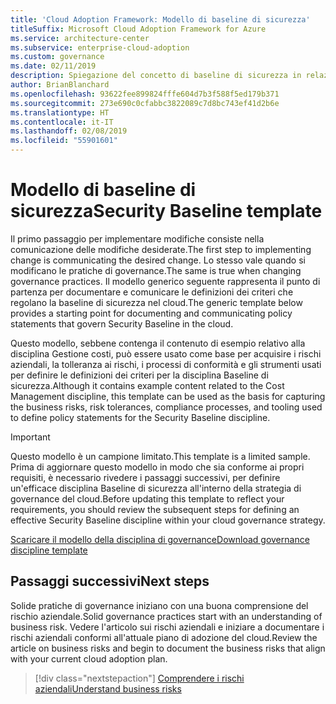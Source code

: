 ```yaml
---
title: 'Cloud Adoption Framework: Modello di baseline di sicurezza'
titleSuffix: Microsoft Cloud Adoption Framework for Azure
ms.service: architecture-center
ms.subservice: enterprise-cloud-adoption
ms.custom: governance
ms.date: 02/11/2019
description: Spiegazione del concetto di baseline di sicurezza in relazione alla governance del cloud
author: BrianBlanchard
ms.openlocfilehash: 93622fee899824fffe604d7b3f588f5ed179b371
ms.sourcegitcommit: 273e690c0cfabbc3822089c7d8bc743ef41d2b6e
ms.translationtype: HT
ms.contentlocale: it-IT
ms.lasthandoff: 02/08/2019
ms.locfileid: "55901601"
---
```

# <a name="security-baseline-template"></a><span data-ttu-id="dab13-103">Modello di baseline di sicurezza</span><span class="sxs-lookup"><span data-stu-id="dab13-103">Security Baseline template</span></span>

<span data-ttu-id="dab13-104">Il primo passaggio per implementare modifiche consiste nella comunicazione delle modifiche desiderate.</span><span class="sxs-lookup"><span data-stu-id="dab13-104">The first step to implementing change is communicating the desired change.</span></span> <span data-ttu-id="dab13-105">Lo stesso vale quando si modificano le pratiche di governance.</span><span class="sxs-lookup"><span data-stu-id="dab13-105">The same is true when changing governance practices.</span></span> <span data-ttu-id="dab13-106">Il modello generico seguente rappresenta il punto di partenza per documentare e comunicare le definizioni dei criteri che regolano la baseline di sicurezza nel cloud.</span><span class="sxs-lookup"><span data-stu-id="dab13-106">The generic template below provides a starting point for documenting and communicating policy statements that govern Security Baseline in the cloud.</span></span>

<span data-ttu-id="dab13-107">Questo modello, sebbene contenga il contenuto di esempio relativo alla disciplina Gestione costi, può essere usato come base per acquisire i rischi aziendali, la tolleranza ai rischi, i processi di conformità e gli strumenti usati per definire le definizioni dei criteri per la disciplina Baseline di sicurezza.</span><span class="sxs-lookup"><span data-stu-id="dab13-107">Although it contains example content related to the Cost Management discipline, this template can be used as the basis for capturing the business risks, risk tolerances, compliance processes, and tooling used to define policy statements for the Security Baseline discipline.</span></span>

> [!IMPORTANT]
> <span data-ttu-id="dab13-108">Questo modello è un campione limitato.</span><span class="sxs-lookup"><span data-stu-id="dab13-108">This template is a limited sample.</span></span> <span data-ttu-id="dab13-109">Prima di aggiornare questo modello in modo che sia conforme ai propri requisiti, è necessario rivedere i passaggi successivi, per definire un'efficace disciplina Baseline di sicurezza all'interno della strategia di governance del cloud.</span><span class="sxs-lookup"><span data-stu-id="dab13-109">Before updating this template to reflect your requirements, you should review the subsequent steps for defining an effective Security Baseline discipline within your cloud governance strategy.</span></span>

<!-- markdownlint-disable MD033 -->

 <span data-ttu-id="dab13-110"><a href="https://archcenter.blob.core.windows.net/cdn/fusion/governance/Governance Discipline Template.docx">Scaricare il modello della disciplina di governance</a></span><span class="sxs-lookup"><span data-stu-id="dab13-110"><a href="https://archcenter.blob.core.windows.net/cdn/fusion/governance/Governance Discipline Template.docx">Download governance discipline template</a></span></span>

<!-- markdownlint-enable MD033 -->

## <a name="next-steps"></a><span data-ttu-id="dab13-111">Passaggi successivi</span><span class="sxs-lookup"><span data-stu-id="dab13-111">Next steps</span></span>

<span data-ttu-id="dab13-112">Solide pratiche di governance iniziano con una buona comprensione del rischio aziendale.</span><span class="sxs-lookup"><span data-stu-id="dab13-112">Solid governance practices start with an understanding of business risk.</span></span> <span data-ttu-id="dab13-113">Vedere l'articolo sui rischi aziendali e iniziare a documentare i rischi aziendali conformi all'attuale piano di adozione del cloud.</span><span class="sxs-lookup"><span data-stu-id="dab13-113">Review the article on business risks and begin to document the business risks that align with your current cloud adoption plan.</span></span>

> [!div class="nextstepaction"]
> [<span data-ttu-id="dab13-114">Comprendere i rischi aziendali</span><span class="sxs-lookup"><span data-stu-id="dab13-114">Understand business risks</span></span>](./business-risks.md)
